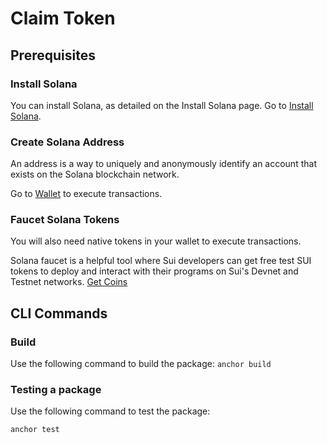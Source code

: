 # Claim Token

## Prerequisites

### Install Solana
You can install Solana, as detailed on the Install Solana page.
Go to [Install Solana](https://solana.com/developers/guides/getstarted/setup-local-development).

### Create Solana Address
An address  is a way to uniquely and anonymously identify an account that exists on the Solana blockchain network. 

Go to [Wallet](https://docs.solanalabs.com/cli/wallets/) to execute transactions.

### Faucet Solana Tokens
You will also need native tokens in your wallet to execute transactions.

Solana faucet is a helpful tool where Sui developers can get free test SUI tokens to deploy and interact with their programs on Sui's Devnet and Testnet networks.
[Get Coins](https://docs.solanalabs.com/operations/guides/validator-start#airdrop--check-validator-balance)

## CLI Commands 

### Build
Use the following command to build the package:
`anchor build`

### Testing a package
Use the following command to test the package:

`anchor test`
